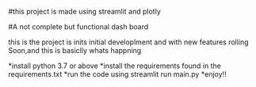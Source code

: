 #this project is made using streamlit and plotly

#A not complete but functional dash board

this is the project is inits initial developlment and with new features rolling Soon,and this is basiclly whats happning

*install python 3.7 or above
*install the requirements found in the requirements.txt
*run the code using streamlit run main.py
*enjoy!!

 
